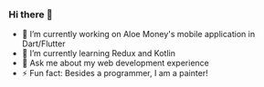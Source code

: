 ### Hi there 👋

- 🔭 I’m currently working on Aloe Money's mobile application in Dart/Flutter
- 🌱 I’m currently learning Redux and Kotlin
- 💬 Ask me about my web development experience
- ⚡ Fun fact: Besides a programmer, I am a painter!

<!--
**annieztang/annieztang** is a ✨ _special_ ✨ repository because its `README.md` (this file) appears on your GitHub profile.

Here are some ideas to get you started:

- 👯 I’m looking to collaborate on ...
- 🤔 I’m looking for help with ...
- 📫 How to reach me: ...
- 😄 Pronouns: ...
- ⚡ Fun fact: ...
-->
